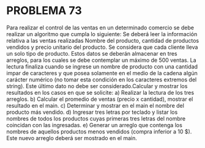 # PROBLEMA 73

Para realizar el control de las ventas en un determinado comercio se debe realizar un algoritmo 
que cumpla lo siguiente: Se deberá leer la información relativa a las ventas realizadas Nombre 
del producto, cantidad de productos vendidos y precio unitario del producto. Se considera
que cada cliente lleva un solo tipo de producto. Estos datos se deberán almacenar en tres 
arreglos, para los cuales se debe contemplar un máximo de 500 ventas. La lectura finaliza cuando 
se ingrese un nombre de producto con una cantidad impar de caracteres y que posea solamente 
en el medio de la cadena algún carácter numérico (no tomar esta condición en los caracteres 
extremos del string). Este último dato no debe ser considerado.Calcular y mostrar los resultados 
en los casos en que se solicite: 
a) Realizar la lectura de los tres arreglos. 
b) Calcular el promedio de ventas (precio x cantidad), mostrar el resultado en el main. 
c) Determinar y mostrar en el main el nombre del producto más vendido. 
d) Ingresar tres letras por teclado y listar los nombres de todos los productos cuyas primeras tres 
letras del nombre coincidan con las ingresadas. 
e) Generar un arreglo que contenga los nombres de aquellos productos menos vendidos 
(compra inferior a 10 $). Este nuevo arreglo deberá ser mostrado en el main.